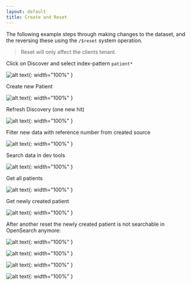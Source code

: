 ```yaml
---
layout: default
title: Create and Reset
---
```


The following example steps through making changes to the dataset, and the reversing these using the `/$reset` system operation.

> Reset will only affect the clients tenant.

Click on Discover and select index-pattern `patient*`

![alt text](image-20240719-013950.png "patient index"){: width="100%" }

Create new Patient

![alt text](image-20240717-032701.png "Create new Patient"){: width="100%" }

Refresh Discovery (one new hit)

![alt text](image-20240719-013859.png "Refresh Discovery"){: width="100%" }

Filter new data with reference number from created source

![alt text](image-20240719-014053.png "Refresh Discovery"){: width="100%" }

Search data in dev tools

![alt text](image-20240719-014128.png "Search data in dev tools"){: width="100%" }

Get all patients

![alt text](image-20240719-014153.png "Get all patients"){: width="100%" }

Get newly created patient

![alt text](image-20240719-014225.png "Get newly created patient"){: width="100%" }

After another reset the newly created patient is not searchable in OpenSearch anymore:

![alt text](image-20240717-032841.png "after reset"){: width="100%" }

![alt text](image-20240719-014339.png "after reset"){: width="100%" }

![alt text](image-20240719-014306.png "after reset"){: width="100%" }

![alt text](image-20240719-014415.png "after reset"){: width="100%" }
